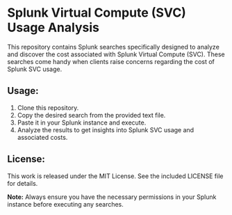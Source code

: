 # Splunk Virtual Compute (SVC) Usage Analysis

This repository contains Splunk searches specifically designed to analyze and discover the cost associated with Splunk Virtual Compute (SVC). These searches come handy when clients raise concerns regarding the cost of Splunk SVC usage.

## Usage:
1. Clone this repository.
2. Copy the desired search from the provided text file.
3. Paste it in your Splunk instance and execute.
4. Analyze the results to get insights into Splunk SVC usage and associated costs.


## License:
This work is released under the MIT License. See the included LICENSE file for details.

**Note:** Always ensure you have the necessary permissions in your Splunk instance before executing any searches.
